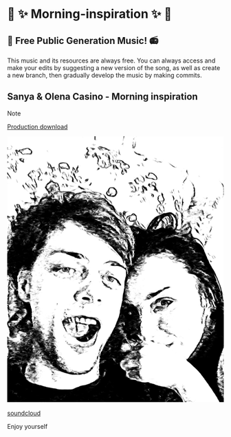 # :guitar: :sparkles: Morning-inspiration :sparkles: :musical_keyboard:	

## :musical_note: Free Public Generation Music! :radio:

This music and its resources are always free.
You can always access and make your edits by suggesting a new version of the song, as well as create a new branch, then gradually develop the music by making commits.

## Sanya & Olena Casino - Morning inspiration

> [!NOTE]
> [Production download](https://github.com/Treedo/Morning-inspiration/blob/main/Morning%20inspiration%20v1.0.m4a)

![Screenshot](logo.jpeg)

[soundcloud](https://soundcloud.com/treedos/rankove-natkhnennya)

Enjoy yourself
